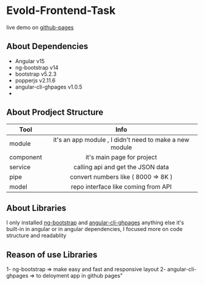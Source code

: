 # Evold-Frontend-Task

live demo on [github-pages](google.come)

## About Dependencies

- Angular v15
- ng-bootstrap v14
- bootstrap v5.2.3
- popperjs v2.11.6
- angular-cli-ghpages v1.0.5
-

## About Prodject Structure

| Tool      |                          Info                           |
| --------- | :-----------------------------------------------------: |
| module    | it's an app module , I didn't need to make a new module |
| component |               it's main page for project                |
| service   |            calling api and get the JSON data            |
| pipe      |           convert numbers like ( 8000 => 8K )           |
| model     |           repo interface like coming from API           |

## About Libraries

I only installed [ng-bootstrap](https://ng-bootstrap.github.io/#/home) and [angular-cli-ghpages](https://github.com/angular-schule/angular-cli-ghpages) anything else it's built-in in angular or in angular dependencies, I focused more on code structure and readablity

## Reason of use Libraries

1- ng-bootstrap => make easy and fast and responsive layout
2- angular-cli-ghpages => to deloyment app in github pages"
